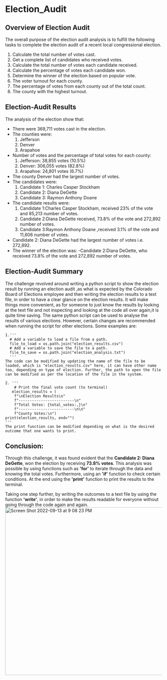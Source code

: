 # Election_Audit

## Overview of Election Audit
The overall purpose of the election audit analysis is to fulfill the following tasks to complete the election audit of a recent local congressional election.

1. Calculate the total number of votes cast.
2. Get a complete list of candidates who received votes.
3. Calculate the total number of votes each candidate received.
4. Calculate the percentage of votes each candidate won.
5. Determine the winner of the election based on popular vote.
6. The voter turnout for each county.
7. The percentage of votes from each county out of the total count.
8. The county with the highest turnout.

## Election-Audit Results

The analysis of the election show that:
* There were 369,711 votes cast in the election.
* The counties were:
    1. Jefferson
    2. Denver
    3. Arapahoe
* Number of votes and the percentage of total votes for each county:
    1. Jefferson: 38,855 votes (10.5%)
    2. Denver: 306,055 votes (82.8%)
    3. Arapahoe: 24,801 votes (6.7%)
* The county Denver had the largest number of votes.
* The candidates were:
    1. Candidate 1: Charles Casper Stockham
    2. Candidate 2: Diana DeGette
    3. Candidate 3: Raymon Anthony Doane
* The candidate results were:
    1. Candidate 1:Charles Casper Stockham, received 23% of the vote and 85,213 number of votes.
    2. Candidate 2:Diana DeGette received, 73.8% of the vote and 272,892 number of votes.
    3. Candidate 3:Raymon Anthony Doane ,received 3.1% of the vote and 11,606 number of votes.
* Candidate 2: Diana DeGette had the largest number of votes i.e. 272,892.
* The winner of the election was:
    -Candidate 2:Diana DeGette, who received 73.8% of the vote and 272,892 number of votes.

## Election-Audit Summary
The challenge revolved around writing a python script to show the election result by running an election audit ,as what is expected by the Colorado Board of Elections employee and then writing the election results to a text file, in order to have a clear glance on the election results. It will make things more convenient, as for someone to just know the results by looking at the text file and not inspecting and looking at the code all over again,it is quite time saving. 
The same python script can be used to analyse the results of various elections.
However, certain changes are recommended when running the script for other elections. Some examples are:
    
    1.'''
      # Add a variable to load a file from a path.
      file_to_load = os.path.join("election_results.csv")
      # Add a variable to save the file to a path.
      file_to_save = os.path.join("election_analysis.txt")
      '''
    The code can be modified by updating the name of the file to be loaded, which is "election_results.csv" here, it can have other name too, depending on type of election. Further, the path to open the file can be modified as per the location of the file in the system.

    2. '''
        # Print the final vote count (to terminal)
       election_results = (
        f"\nElection Results\n"
        f"-------------------------\n"
        f"Total Votes: {total_votes:,}\n"
        f"-------------------------\n\n"
        f"County Votes:\n")
    print(election_results, end="")
    '''
    The print function can be modified depending on what is the desired outcome that one wants to print.

## Conclusion:
Through this challenge, it was found evident that the **Candidate 2: Diana DeGette**, won the election by receiving **73.8% votes**. This analysis was possible by using functions such as **'for'** to iterate through the data and knowing the total votes. Furthermore, using an **'if'** function to check certain conditions. At the end using the **'print'** function to print the results to the terminal. 

Taking one step further, by writing the outcomes to a text file by using the function **'write'**, in order to make the results readable for everyone without going through the code again and again.
<img width="539" alt="Screen Shot 2022-09-13 at 9 08 23 PM" src="https://user-images.githubusercontent.com/111387025/190036347-ed368f3c-0ccf-413c-803f-d169faf5ae25.png">
